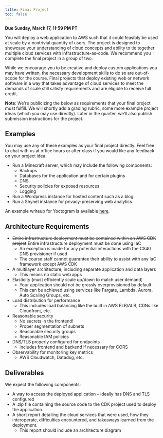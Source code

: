 ```yaml
---
title: Final Project
toc: false
---
```


**Due Sunday, March 17, 11:59 PM PT**

You will deploy a web application to AWS such that it could feasibly be used at scale by a nontrivial quantity of users. The project is designed to showcase your understanding of cloud concepts and ability to tie together multiple cloud services with infrastructure-as-code. We recommend you complete the final project in a group of two.

While we encourage you to be creative and deploy custom applications you may have written, the necessary development skills to do so are out-of-scope for the course. Final projects that deploy existing web or network software in a way that takes advantage of cloud services to meet the demands of scale still satisfy requirements and are eligible to receive full credit.

**Note**: We're publicizing the below as requirements that your final project must fulfill. We will shortly add a grading rubric, some more example project ideas (which you may use directly). Later in the quarter, we'll also publish submission instructions for the project.

## Examples

You may use any of these examples as your final project directly. Feel free to chat with us at office hours or after class if you would like any feedback on your project idea.

* Run a Minecraft server, which may include the following components:
  - Backups
  - Databases for the application and for certain plugins
  - DNS
  - Security policies for exposed resources
  - Logging
* Run a Wordpress instance for hosted content such as a blog
* Run a Shynet instance for privacy-preserving web analytics

An example writeup for Yoctogram is available [here](/assignments/project/yoctogram-example-writeup.pdf).

## Architecture Requirements

* ~~Entire infrastructure deployment must be contained within an AWS CDK project~~ Entire infrastructure deployment must be done using IaC
  - An exception is made for any potential interactions with the CS40 DNS provisioner if used
  - The course staff cannot guarantee their ability to assist with any IaC framework except AWS CDK
* A multilayer architecture, including separate application and data layers
  - This means no static web apps
* Elasticity (must efficiently scale up/down to match user demand)
  - Your application should not be grossly overprovisioned by default
  - This can be achieved using services like Fargate, Lambda, Aurora, Auto Scaling Groups, etc.
* Load distribution for performance
  - This includes load balancing like the built in AWS ELB/ALB, CDNs like Cloudfront, etc.
* Reasonable security
  - No secrets in the frontend!
  - Proper segmentation of subnets
  - Reasonable security groups
  - Reasonable IAM policies
* DNS/TLS properly configured for endpoints
  - Includes frontend and backend if necessary for CORS
* Observability for monitoring key metrics
  - AWS Cloudwatch, Datadog, etc.

## Deliverables

We expect the following components:

* A way to access the deployed application – ideally has DNS and TLS configured
* A .zip file containing the source code to the CDK project used to deploy the application
* A short report detailing the cloud services that were used, how they interoperate,  difficulties encountered, and takeaways learned from the deployment.
  - This report should include an architecture diagram
